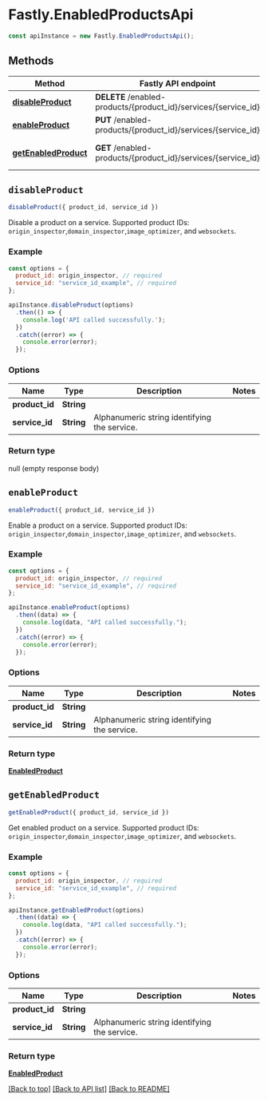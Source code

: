 # Fastly.EnabledProductsApi

```javascript
const apiInstance = new Fastly.EnabledProductsApi();
```
## Methods

Method | Fastly API endpoint | Description
------------- | ------------- | -------------
[**disableProduct**](EnabledProductsApi.md#disableProduct) | **DELETE** /enabled-products/{product_id}/services/{service_id} | Disable a product
[**enableProduct**](EnabledProductsApi.md#enableProduct) | **PUT** /enabled-products/{product_id}/services/{service_id} | Enable a product
[**getEnabledProduct**](EnabledProductsApi.md#getEnabledProduct) | **GET** /enabled-products/{product_id}/services/{service_id} | Get enabled product


## `disableProduct`

```javascript
disableProduct({ product_id, service_id })
```

Disable a product on a service. Supported product IDs: `origin_inspector`,`domain_inspector`,`image_optimizer`, and `websockets`.

### Example

```javascript
const options = {
  product_id: origin_inspector, // required
  service_id: "service_id_example", // required
};

apiInstance.disableProduct(options)
  .then(() => {
    console.log('API called successfully.');
  })
  .catch((error) => {
    console.error(error);
  });
```

### Options

Name | Type | Description  | Notes
------------- | ------------- | ------------- | -------------
**product_id** | **String** |  |
**service_id** | **String** | Alphanumeric string identifying the service. |

### Return type

null (empty response body)


## `enableProduct`

```javascript
enableProduct({ product_id, service_id })
```

Enable a product on a service. Supported product IDs: `origin_inspector`,`domain_inspector`,`image_optimizer`, and `websockets`.

### Example

```javascript
const options = {
  product_id: origin_inspector, // required
  service_id: "service_id_example", // required
};

apiInstance.enableProduct(options)
  .then((data) => {
    console.log(data, "API called successfully.");
  })
  .catch((error) => {
    console.error(error);
  });
```

### Options

Name | Type | Description  | Notes
------------- | ------------- | ------------- | -------------
**product_id** | **String** |  |
**service_id** | **String** | Alphanumeric string identifying the service. |

### Return type

[**EnabledProduct**](EnabledProduct.md)


## `getEnabledProduct`

```javascript
getEnabledProduct({ product_id, service_id })
```

Get enabled product on a service. Supported product IDs: `origin_inspector`,`domain_inspector`,`image_optimizer`, and `websockets`.

### Example

```javascript
const options = {
  product_id: origin_inspector, // required
  service_id: "service_id_example", // required
};

apiInstance.getEnabledProduct(options)
  .then((data) => {
    console.log(data, "API called successfully.");
  })
  .catch((error) => {
    console.error(error);
  });
```

### Options

Name | Type | Description  | Notes
------------- | ------------- | ------------- | -------------
**product_id** | **String** |  |
**service_id** | **String** | Alphanumeric string identifying the service. |

### Return type

[**EnabledProduct**](EnabledProduct.md)


[[Back to top]](#) [[Back to API list]](../../README.md#endpoints)
[[Back to README]](../../README.md)
